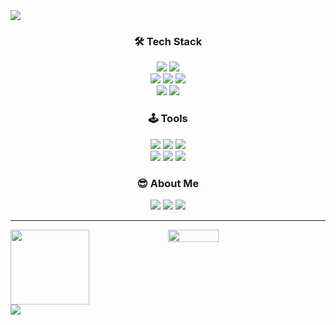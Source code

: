 <img src="https://capsule-render.vercel.app/api?type=waving&color=BDBDC8&height=150&section=header" />

  <h3 align="center">🛠️ Tech Stack</h3>
  <div align="center">

  <img src="https://img.shields.io/badge/Python-3766AB?style=flat-square&logo=Python&logoColor=white" /></a>
  <img src="https://img.shields.io/badge/Java-007396?style=flat-square&logo=Java&logoColor=white" /></a>
  <br>
  <img src="https://img.shields.io/badge/MySQL-4479A1?style=flat-square&logo=mysql&logoColor=white" /></a>
  <img src="https://img.shields.io/badge/html5-E34F26?style=flat-square&logo=html5&logoColor=white"></a>
  <img src="https://img.shields.io/badge/css-1572B6?flat-square&logo=css3&logoColor=white"></a>
  <br>
  <img src="https://img.shields.io/badge/javascript-F7DF1E?flat-square&logo=javascript&logoColor=black"></a>
  <img src="https://img.shields.io/badge/react-61DAFB?flat-square&logo=react&logoColor=black"></a>

  </div>

  <h3 align="center">🕹️ Tools</h3>
  <div align="center">

  <img src="https://img.shields.io/badge/Git-F05032?style=flat-square&logo=Git&logoColor=white" /></a>
  <img src="https://img.shields.io/badge/Github-181717?style=flat-square&logo=Github&logoColor=white" /></a>
  <img src="https://img.shields.io/badge/AWS-232F3E?style=flat-square&logo=amazonwebservices&logoColor=white" /></a>
  <br>
  <img src="https://img.shields.io/badge/VSCode-007ACC?style=flat-square&logo=visualstudiocode&logoColor=white" /></a>
  <img src="https://img.shields.io/badge/Notion-000000?style=flat-square&logo=notion&logoColor=white" /></a>
  <img src="https://img.shields.io/badge/Discord-5865F2?style=flat-square&logo=discord&logoColor=white" /></a>
  </div>

  <h3 align="center">😎 About Me</h3>
  <div align="center">

  <a href="mailto:ohhs1010@gmail.com"><img
      src="https://img.shields.io/badge/Gmail-EA4335?style=flat-square&logo=Gmail&logoColor=white&link=ohhs1010@gmail.com" /></a>
  <a href="https://velog.io/@kafoo0105/posts"><img
      src="https://img.shields.io/badge/Velog-EA4365?style=flat-square&logo=Velog&logoColor=white&link=(https://velog.io/@kafoo0105/posts)" /></a>
  <a href="http://platinum-beam-072.notion.site"><img
      src="https://img.shields.io/badge/Notion-000000?style=flat-square&logo=notion&logoColor=white" /></a>

  </div>

  <hr>

  <div style="width: 100%; display: flex;">
    <img src="https://render.gitanimals.org/lines/kafoo0105?pet-id=632092787304123293" width="50%" height="120" />
    <img src="https://render.gitanimals.org/farms/kafoo0105" width="40%" />
  </div>

  <img src="https://capsule-render.vercel.app/api?type=waving&color=BDBDC8&height=150&section=footer" />

